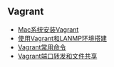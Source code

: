 ## Vagrant

* [Mac系统安装Vagrant](/tools/vagrant/mac-installation-vagrant.md)
* [使用Vagrant和LANMP环境搭建](/tools/vagrant/mac-installation-using-vagrant-and-lanmp-environment-to-build.md)
* [Vagrant常用命令](/tools/vagrant/vagrant-common-commands.md)
* [Vagrant端口转发和文件共享](/tools/vagrant/vagrant-port-forwarding-and-file-sharing.md)
